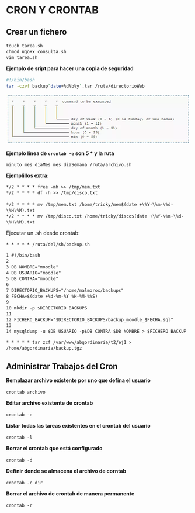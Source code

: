 # CRON Y CRONTAB

## Crear un fichero

```
touch tarea.sh
chmod ugo+x consulta.sh
vim tarea.sh
```

**Ejemplo de sript para hacer una copia de seguridad**

```bash
#!/bin/bash
tar -czvf backup`date+%d%b%y`.tar /ruta/directorioWeb
```

<img src="./img/crontab.webp">

**Ejemplo linea de `crontab -e` son 5 * y la ruta**

```bash
minuto mes diaMes mes diaSemana /ruta/archivo.sh
```

**Ejemplillos extra:**

```
*/2 * * * * free -mh >> /tmp/mem.txt
*/2 * * * * df -h >> /tmp/disco.txt

*/2 * * * * mv /tmp/mem.txt /home/tricky/mem$(date +\%Y-\%m-\%d-\%H\%M).txt
*/2 * * * * mv /tmp/disco.txt /home/tricky/disco$(date +\%Y-\%m-\%d-\%H\%M).txt
```

Ejecutar un .sh desde crontab:
```
* * * * * /ruta/del/sh/backup.sh
```
```
1 #!/bin/bash
2
3 DB NOMBRE="moodle"
4 DB USUARIO="moodle"
5 DB CONTRA="moodle"
6
7 DIRECTORIO_BACKUPS="/home/malmorox/backups"
8 FECHA=$(date +%d-%m-%Y %H-%M-%%S)
9
10 mkdir -p $DIRECTORIO BACKUPS
11
12 FICHERO_BACKUP="$DIRECTORIO_BACKUPS/backup_moodle_$FECHA.sql" 
13
14 mysqldump -u $DB USUARIO -p$DB CONTRA $DB NOMBRE > $FICHERO BACKUP
```
```
* * * * * tar zcf /var/www/abgordinaria/t2/ej1 > /home/abgordinaria/backup.tgz
```


## Administrar Trabajos del Cron

**Remplazar archivo existente por uno que defina el usuario**

`crontab archivo`

**Editar archivo existente de crontab**

`crontab -e`

**Listar todas las tareas existentes en el crontab del usuario**

`crontab -l`

**Borrar el crontab que está configurado**

`crontab -d`

**Definir donde se almacena el archivo de corntab**

`crontab -c dir`

**Borrar el archivo de crontab de manera permanente**

`crontab -r`